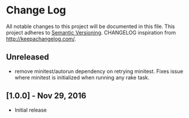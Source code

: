 # Change Log
All notable changes to this project will be documented in this file.
This project adheres to [Semantic Versioning](http://semver.org/).
CHANGELOG inspiration from http://keepachangelog.com/.

## Unreleased
* remove minitest/autorun dependency on retrying minitest. Fixes issue where minitest is initialized when running any rake task.

## [1.0.0] - Nov 29, 2016
* Initial release
